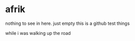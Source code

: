 # afrik
nothing to see in here. just empty
this is a github test things

while i was walking up the road
